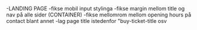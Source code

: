  -LANDING PAGE
-fikse mobil input stylinga
-fikse margin mellom title og nav på alle sider (CONTAINER)
-fikse mellomrom mellom opening hours på contact blant annet
-lag page title istedenfor "buy-ticket-title osv
